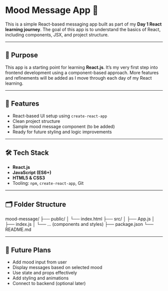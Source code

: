 # Mood Message App 💬

This is a simple React-based messaging app built as part of my **Day 1 React learning journey**. The goal of this app is to understand the basics of React, including components, JSX, and project structure.

---

## 🧠 Purpose

This app is a starting point for learning **React.js**. It’s my very first step into frontend development using a component-based approach. More features and refinements will be added as I move through each day of my React learning.

---

## 🚀 Features

- React-based UI setup using `create-react-app`
- Clean project structure
- Sample mood message component (to be added)
- Ready for future styling and logic improvements

---

## 🛠️ Tech Stack

- **React.js**
- **JavaScript (ES6+)**
- **HTML5 & CSS3**
- Tooling: `npm`, `create-react-app`, Git

---

## 🗂️ Folder Structure

mood-message/
├── public/
│ └── index.html
├── src/
│ ├── App.js
│ ├── index.js
│ └── ... (components and styles)
├── package.json
└── README.md

---

## 🚧 Future Plans

- Add mood input from user
- Display messages based on selected mood
- Use state and props effectively
- Add styling and animations
- Connect to backend (optional later)

